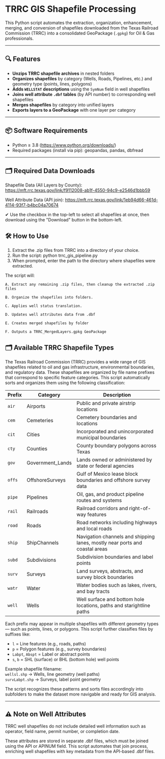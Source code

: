 # TRRC GIS Shapefile Processing

This Python script automates the extraction, organization, enhancement, merging, and conversion of shapefiles downloaded from the Texas Railroad Commission (TRRC) into a consolidated GeoPackage (`.gpkg`) for Oil & Gas professionals.

---


## 🔍 Features

- **Unzips TRRC shapefile archives** in nested folders
- **Organizes shapefiles** by category (Wells, Roads, Pipelines, etc.) and geometry type (points, lines, polygons)
- **Adds `WELLSTAT` descriptions** using the `SymNum` field in well shapefiles
- **Joins well attribute `.dbf` tables** (by API number) to corresponding well shapefiles
- **Merges shapefiles** by category into unified layers
- **Exports layers to a GeoPackage** with one layer per category

---

## 📦 Software Requirements

- Python ≥ 3.8 (https://www.python.org/downloads/)  
- Required packages (install via pip): geopandas, pandas, dbfread

---

## 🗂 Required Data Downloads

Shapefile Data (All Layers by County):
https://mft.rrc.texas.gov/link/f9112008-ab1f-4550-94c9-e2546d1bbb59

Well Attribute Data (API join):
https://mft.rrc.texas.gov/link/1eb94d66-461d-4114-93f7-b4bc04a70674

✔ Use the checkbox in the top-left to select all shapefiles at once, then download using the "Download" button in the bottom-left.



## 🛠 How to Use

1. Extract the .zip files from TRRC into a directory of your choice.
2. Run the script:  python trrc_gis_pipeline.py
3. When prompted, enter the path to the directory where shapefiles were extracted.


The script will:
    
    A. Extract any remaining .zip files, then cleanup the extracted .zip files
    
    B. Organize the shapefiles into folders.
    
    C. Applies well status translation.
    
    D. Updates well attributes data from .dbf
    
    E. Creates merged shapefiles by folder
    
    F. Outputs a TRRC_MergedLayers.gpkg GeoPackage

## 🗂 Available TRRC Shapefile Types

The Texas Railroad Commission (TRRC) provides a wide range of GIS shapefiles related to oil and gas infrastructure, environmental boundaries, and regulatory data. These shapefiles are organized by file name prefixes that correspond to specific feature categories. This script automatically sorts and organizes them using the following classification:

| Prefix | Category           | Description                                                                 |
|--------|--------------------|-----------------------------------------------------------------------------|
| `air`  | Airports           | Public and private airstrip locations                                       |
| `cem`  | Cemeteries         | Cemetery boundaries and locations                                           |
| `cit`  | Cities             | Incorporated and unincorporated municipal boundaries                        |
| `cty`  | Counties           | County boundary polygons across Texas                                       |
| `gov`  | Government_Lands   | Lands owned or administered by state or federal agencies                    |
| `offs` | OffshoreSurveys    | Gulf of Mexico lease block boundaries and offshore survey data              |
| `pipe` | Pipelines          | Oil, gas, and product pipeline routes and systems                           |
| `rail` | Railroads          | Railroad corridors and right-of-way features                                |
| `road` | Roads              | Road networks including highways and local roads                            |
| `ship` | ShipChannels       | Navigation channels and shipping lanes, mostly near ports and coastal areas |
| `subd` | Subdivisions       | Subdivision boundaries and label points                                     |
| `surv` | Surveys            | Land surveys, abstracts, and survey block boundaries                        |
| `watr` | Water              | Water bodies such as lakes, rivers, and bay tracts                          |
| `well` | Wells              | Well surface and bottom hole locations, paths and starightline paths        |

Each prefix may appear in multiple shapefiles with different geometry types — such as points, lines, or polygons. This script further classifies files by suffixes like:

- `l` = Line features (e.g., roads, paths)
- `p` = Polygon features (e.g., survey boundaries)
- `Labpt`, `Abspt` = Label or abstract points
- `s`, `b` = SHL (surface) or BHL (bottom hole) well points

Example shapefile filename:  
`wellsl.shp` → Wells, line geometry (well paths)  
`survLabpt.shp` → Surveys, label point geometry

The script recognizes these patterns and sorts files accordingly into subfolders to make the dataset more navigable and ready for GIS analysis.

---
## ⚠️ Note on Well Attributes

TRRC well shapefiles do not include detailed well information such as operator, field name, permit number, or completion date.

These attributes are stored in separate .dbf files, which must be joined using the API or APINUM field. This script automates that join process, enriching well shapefiles with key metadata from the API-based .dbf files.
